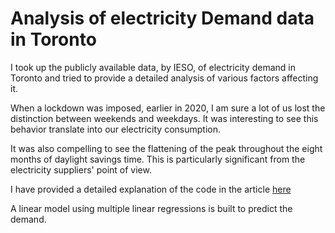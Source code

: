# Analysis of electricity Demand data in Toronto

I took up the publicly available data, by IESO, of electricity demand in Toronto and tried to provide a detailed analysis of various factors affecting it.

When a lockdown was imposed, earlier in 2020, I am sure a lot of us lost the distinction between weekends and weekdays. It was interesting to see this behavior translate into our electricity consumption.

It was also compelling to see the flattening of the peak throughout the eight months of daylight savings time. This is particularly significant from the electricity suppliers' point of view.

I have provided a detailed explanation of the code in the article [here](https://medium.com/analytics-vidhya/from-lockdown-to-daylight-savings-hidden-insights-from-electricity-demand-data-in-toronto-eff585aada66)

A linear model using multiple linear regressions is built to predict the demand.
